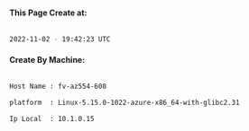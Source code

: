 
   
#### This Page Create at:

```bash

2022-11-02 - 19:42:23 UTC

```

#### Create By Machine:

```bash

Host Name : fv-az554-608

platform  : Linux-5.15.0-1022-azure-x86_64-with-glibc2.31

Ip Local  : 10.1.0.15

```

